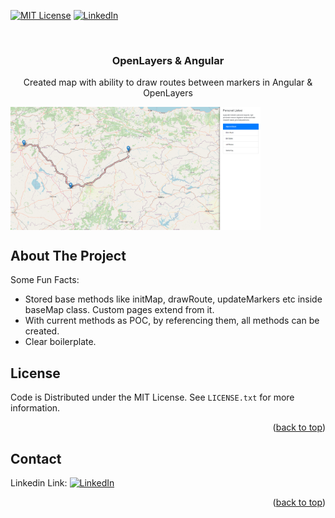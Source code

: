 <div id="top"></div>


[![MIT License][license-shield]][license-url]
[![LinkedIn][linkedin-shield]][linkedin-url]



<!-- PROJECT LOGO -->
<br />
<div align="center">
  
  <h3 align="center">OpenLayers & Angular</h3>

  <p align="center">
    Created map with ability to draw routes between markers in Angular & OpenLayers 
  </p>
  <div align="center">
  <div style="display: flex;">
    <img style="max-width:400px; height:auto;" src="https://github.com/alperenjs/POC-Angular-Map/blob/main/preview.png" style="max-width: 300px" alt="Logo">
  </div>
</div>
</div>

<!-- ABOUT THE PROJECT -->
## About The Project

Some Fun Facts:
* Stored base methods like initMap, drawRoute, updateMarkers etc inside baseMap class. Custom pages extend from it.
* With current methods as POC, by referencing them, all methods can be created.
* Clear boilerplate.


<!-- LICENSE -->
## License

Code is Distributed under the MIT License. See `LICENSE.txt` for more information. <br/>

<p align="right">(<a href="#top">back to top</a>)</p>



<!-- CONTACT -->
## Contact

 Linkedin Link: [![LinkedIn][linkedin-shield]][linkedin-url]

<p align="right">(<a href="#top">back to top</a>)</p>



<!-- MARKDOWN LINKS & IMAGES -->

[license-shield]: https://img.shields.io/github/license/othneildrew/Best-README-Template.svg?style=for-the-badge
[license-url]: https://github.com/othneildrew/Best-README-Template/blob/master/LICENSE.txt
[linkedin-shield]: https://img.shields.io/badge/-LinkedIn-black.svg?style=for-the-badge&logo=linkedin&colorB=555
[linkedin-url]: https://linkedin.com/in/alperenjs
[product-screenshot]: images/screenshot.png
